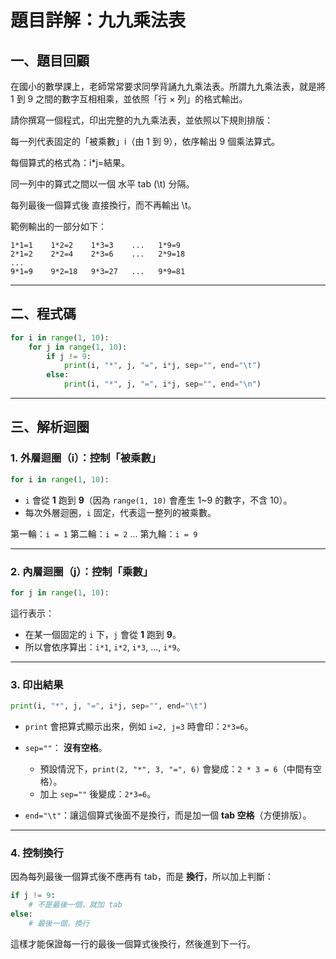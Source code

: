 # 題目詳解：九九乘法表

## 一、題目回顧

在國小的數學課上，老師常常要求同學背誦九九乘法表。所謂九九乘法表，就是將 1 到 9 之間的數字互相相乘，並依照「行 × 列」的格式輸出。

請你撰寫一個程式，印出完整的九九乘法表，並依照以下規則排版：

每一列代表固定的「被乘數」i（由 1 到 9），依序輸出 9 個乘法算式。

每個算式的格式為：i*j=結果。

同一列中的算式之間以一個 水平 tab (\t) 分隔。

每列最後一個算式後 直接換行，而不再輸出 \t。

範例輸出的一部分如下：

```
1*1=1    1*2=2    1*3=3    ...   1*9=9
2*1=2    2*2=4    2*3=6    ...   2*9=18
...
9*1=9    9*2=18   9*3=27   ...   9*9=81
```

---

## 二、程式碼

```python
for i in range(1, 10):
    for j in range(1, 10):
        if j != 9:
            print(i, "*", j, "=", i*j, sep="", end="\t")
        else:
            print(i, "*", j, "=", i*j, sep="", end="\n")
```

---

## 三、解析迴圈

### 1. 外層迴圈（i）：控制「被乘數」

```python
for i in range(1, 10):
```


* `i` 會從 **1** 跑到 **9**（因為 `range(1, 10)` 會產生 1~9 的數字，不含 10）。
* 每次外層迴圈，`i` 固定，代表這一整列的被乘數。

第一輪：`i = 1`
第二輪：`i = 2`
…
第九輪：`i = 9`

---

### 2. 內層迴圈（j）：控制「乘數」

```python
for j in range(1, 10):
```

這行表示：

* 在某一個固定的 `i` 下，`j` 會從 **1** 跑到 **9**。
* 所以會依序算出：`i*1`, `i*2`, `i*3`, …, `i*9`。

---

### 3. 印出結果

```python
print(i, "*", j, "=", i*j, sep="", end="\t")
```

* `print` 會把算式顯示出來，例如 `i=2, j=3` 時會印：`2*3=6`。
* `sep=""`： **沒有空格**。

  * 預設情況下，`print(2, "*", 3, "=", 6)` 會變成：`2 * 3 = 6`（中間有空格）。
  * 加上 `sep=""` 後變成：`2*3=6`。
* `end="\t"`：讓這個算式後面不是換行，而是加一個 **tab 空格**（方便排版）。

---

### 4. 控制換行

因為每列最後一個算式後不應再有 tab，而是 **換行**，所以加上判斷：

```python
if j != 9:
    # 不是最後一個，就加 tab
else:
    # 最後一個，換行
```

這樣才能保證每一行的最後一個算式後換行，然後進到下一行。




